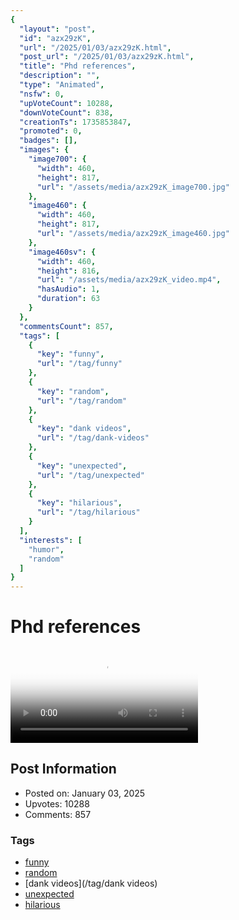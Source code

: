 ```yaml
---
{
  "layout": "post",
  "id": "azx29zK",
  "url": "/2025/01/03/azx29zK.html",
  "post_url": "/2025/01/03/azx29zK.html",
  "title": "Phd references",
  "description": "",
  "type": "Animated",
  "nsfw": 0,
  "upVoteCount": 10288,
  "downVoteCount": 838,
  "creationTs": 1735853847,
  "promoted": 0,
  "badges": [],
  "images": {
    "image700": {
      "width": 460,
      "height": 817,
      "url": "/assets/media/azx29zK_image700.jpg"
    },
    "image460": {
      "width": 460,
      "height": 817,
      "url": "/assets/media/azx29zK_image460.jpg"
    },
    "image460sv": {
      "width": 460,
      "height": 816,
      "url": "/assets/media/azx29zK_video.mp4",
      "hasAudio": 1,
      "duration": 63
    }
  },
  "commentsCount": 857,
  "tags": [
    {
      "key": "funny",
      "url": "/tag/funny"
    },
    {
      "key": "random",
      "url": "/tag/random"
    },
    {
      "key": "dank videos",
      "url": "/tag/dank-videos"
    },
    {
      "key": "unexpected",
      "url": "/tag/unexpected"
    },
    {
      "key": "hilarious",
      "url": "/tag/hilarious"
    }
  ],
  "interests": [
    "humor",
    "random"
  ]
}
---
```


# Phd references

<video controls playsinline loop poster="/assets/media/azx29zK_image460.jpg">
  <source src="/assets/media/azx29zK_video.mp4" type="video/mp4">
  Your browser does not support the video tag.
</video>

## Post Information

- Posted on: January 03, 2025
- Upvotes: 10288
- Comments: 857

### Tags

- [funny](/tag/funny)
- [random](/tag/random)
- [dank videos](/tag/dank videos)
- [unexpected](/tag/unexpected)
- [hilarious](/tag/hilarious)
